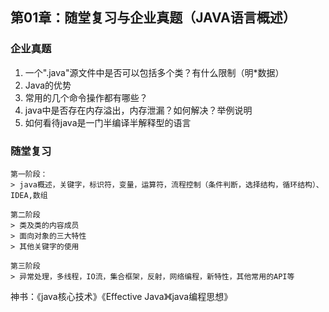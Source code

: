## 第01章：随堂复习与企业真题（JAVA语言概述）


### 企业真题
1. 一个".java"源文件中是否可以包括多个类？有什么限制（明*数据）
2. Java的优势
3. 常用的几个命令操作都有哪些？
4. java中是否存在内存溢出，内存泄漏？如何解决？举例说明
5. 如何看待java是一门半编译半解释型的语言

### 随堂复习
```
第一阶段：
> java概述，关键字，标识符，变量，运算符，流程控制（条件判断，选择结构，循环结构）、IDEA,数组

第二阶段
> 类及类的内容成员
> 面向对象的三大特性
> 其他关键字的使用

第三阶段
> 异常处理，多线程，IO流，集合框架，反射，网络编程，新特性，其他常用的API等
```
神书：《java核心技术》《Effective Java》《java编程思想》


